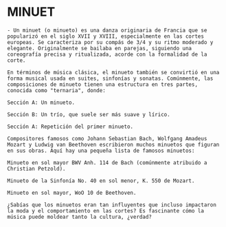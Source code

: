 
# MINUET

    - Un minuet (o minueto) es una danza originaria de Francia que se popularizó en el siglo XVII y XVIII, especialmente en las cortes europeas. Se caracteriza por su compás de 3/4 y su ritmo moderado y elegante. Originalmente se bailaba en parejas, siguiendo una coreografía precisa y ritualizada, acorde con la formalidad de la corte.

    En términos de música clásica, el minueto también se convirtió en una forma musical usada en suites, sinfonías y sonatas. Comúnmente, las composiciones de minueto tienen una estructura en tres partes, 
    conocida como "ternaria", donde:

    Sección A: Un minueto.

    Sección B: Un trío, que suele ser más suave y lírico.

    Sección A: Repetición del primer minueto.

    Compositores famosos como Johann Sebastian Bach, Wolfgang Amadeus Mozart y Ludwig van Beethoven escribieron muchos minuetos que figuran en sus obras. Aquí hay una pequeña lista de famosos minuetos:

    Minueto en sol mayor BWV Anh. 114 de Bach (comúnmente atribuido a Christian Petzold).

    Minueto de la Sinfonía No. 40 en sol menor, K. 550 de Mozart.

    Minueto en sol mayor, WoO 10 de Beethoven.

    ¿Sabías que los minuetos eran tan influyentes que incluso impactaron la moda y el comportamiento en las cortes? Es fascinante cómo la música puede moldear tanto la cultura, ¿verdad?